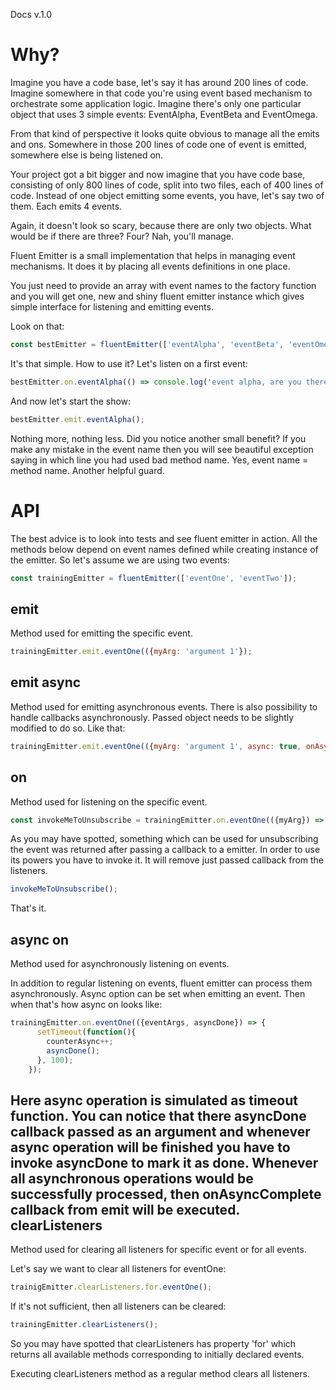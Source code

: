 Docs v.1.0

Why?
===================
Imagine you have a code base, let's say it has around 200 lines of code.
Imagine somewhere in that code you're using event based mechanism to orchestrate some application logic.
Imagine there's only one particular object that uses 3 simple events: EventAlpha, EventBeta and EventOmega.

From that kind of perspective it looks quite obvious to manage all the emits and ons. Somewhere in those 200 lines of code one of event is emitted, somewhere else is being listened on.

Your project got a bit bigger and now imagine that you have code base, consisting of only 800 lines of code, split into two files, each of 400 lines of code. Instead of one object emitting some events, you have, let's say two of them. Each emits 4 events.

Again, it doesn't look so scary, because there are only two objects. What would be if there are three? Four? Nah, you'll manage.

Fluent Emitter is a small implementation that helps in managing event mechanisms. It does it by placing all events definitions in one place.

You just need to provide an array with event names to the factory function and you will get one, new and shiny fluent emitter instance which gives simple interface for listening and emitting events.

Look on that:
```js
const bestEmitter = fluentEmitter(['eventAlpha', 'eventBeta', 'eventOmega']);
```

It's that simple. How to use it? Let's listen on a first event:
```js
bestEmitter.on.eventAlpha(() => console.log('event alpha, are you there?'));
```

And now let's start the show:
```js
bestEmitter.emit.eventAlpha();
```

Nothing more, nothing less. Did you notice another small benefit? If you make any mistake in the event name then you will see beautiful exception saying in which line you had used bad method name. Yes, event name = method name. Another helpful guard.

API
===
The best advice is to look into tests and see fluent emitter in action. All the methods below depend on event names defined while creating instance of the emitter. So let's assume we are using two events:
```js
const trainingEmitter = fluentEmitter(['eventOne', 'eventTwo']);
```

emit
---
Method used for emitting the specific event.
```js
trainingEmitter.emit.eventOne(({myArg: 'argument 1'});
```

emit async
---
Method used for emitting asynchronous events.
There is also possibility to handle callbacks asynchronously. Passed object needs to be slightly modified to do so. Like that:
```js
trainingEmitter.emit.eventOne(({myArg: 'argument 1', async: true, onAsyncCompleted: () => doStuffWhenAllCallbacksWereProcessed()});
```

on
---
Method used for listening on the specific event. 
```js
const invokeMeToUnsubscribe = trainingEmitter.on.eventOne(({myArg}) => console.log(myArgs)); // 'argument 1'
```
As you may have spotted, something which can be used for unsubscribing the event was returned after passing a callback to a emitter. In order to use its powers you have to invoke it. It will remove just passed callback from the listeners.
```js
invokeMeToUnsubscribe();
```
That's it. 

async on
---
Method used for asynchronously listening on events.

In addition to regular listening on events, fluent emitter can process them asynchronously. Async option can be set when emitting an event. Then when that's how async on looks like:

```js
trainingEmitter.on.eventOne(({eventArgs, asyncDone}) => {
      setTimeout(function(){
        counterAsync++;
        asyncDone();
      }, 100);
    });
```

Here async operation is simulated as timeout function. You can notice that there asyncDone callback passed as an argument and whenever async operation will be finished you have to invoke asyncDone to mark it as done. Whenever all asynchronous operations would be successfully processed, then onAsyncComplete callback from emit will be executed.
clearListeners
---
Method used for clearing all listeners for specific event or for all events.

Let's say we want to clear all listeners for eventOne:
```js
trainigEmitter.clearListeners.for.eventOne();
```

If it's not sufficient, then all listeners can be cleared:
```js
trainingEmitter.clearListeners();
```

So you may have spotted that clearListeners  has property 'for' which returns all available methods corresponding to initially declared events.

Executing clearListeners method as a regular method clears all listeners.

